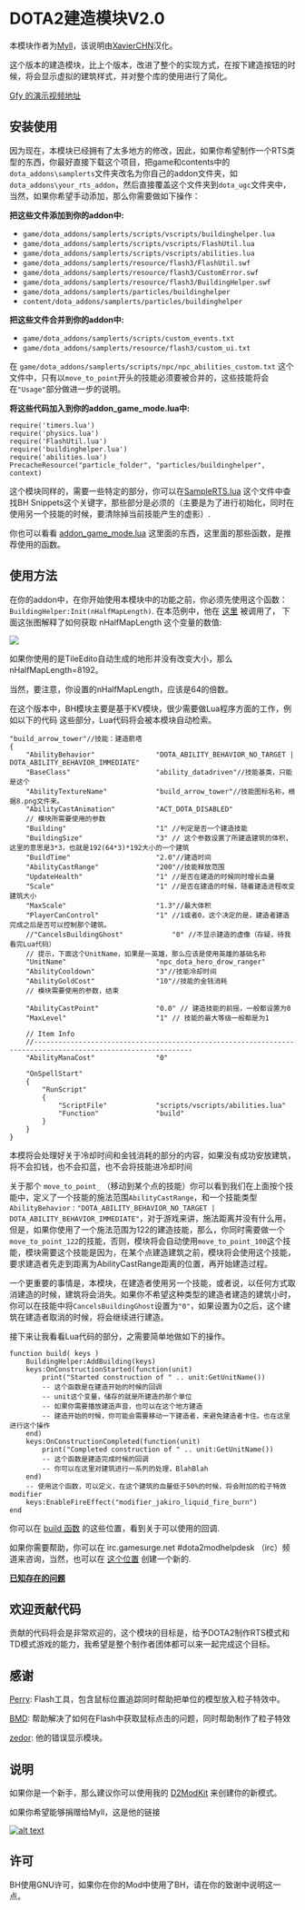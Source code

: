 # DOTA2建造模块V2.0

本模块作者为[Myll](https://github.com/Myll)，该说明由[XavierCHN](https://github.com/XavierCHN)汉化。

这个版本的建造模块，比上个版本，改进了整个的实现方式，在按下建造按钮的时候，将会显示虚拟的建筑样式，并对整个库的使用进行了简化。

[Gfy 的演示视频地址](http://gfycat.com/SpecificSkeletalCowbird)

## 安装使用

因为现在，本模块已经拥有了太多地方的修改，因此，如果你希望制作一个RTS类型的东西，你最好直接下载这个项目，把game和contents中的`dota_addons\samplerts`文件夹改名为你自己的addon文件夹，如`dota_addons\your_rts_addon`，然后直接覆盖这个文件夹到`dota_ugc`文件夹中，当然，如果你希望手动添加，那么你需要做如下操作：

**把这些文件添加到你的addon中:**
* `game/dota_addons/samplerts/scripts/vscripts/buildinghelper.lua`
* `game/dota_addons/samplerts/scripts/vscripts/FlashUtil.lua`
* `game/dota_addons/samplerts/scripts/vscripts/abilities.lua`
* `game/dota_addons/samplerts/resource/flash3/FlashUtil.swf`
* `game/dota_addons/samplerts/resource/flash3/CustomError.swf`
* `game/dota_addons/samplerts/resource/flash3/BuildingHelper.swf`
* `game/dota_addons/samplerts/particles/buildinghelper`
* `content/dota_addons/samplerts/particles/buildinghelper`

**把这些文件合并到你的addon中:**
* `game/dota_addons/samplerts/scripts/custom_events.txt`
* `game/dota_addons/samplerts/resource/flash3/custom_ui.txt`

在 `game/dota_addons/samplerts/scripts/npc/npc_abilities_custom.txt` 这个文件中，只有以`move_to_point`开头的技能必须要被合并的，这些技能将会在`"Usage"`部分做进一步的说明。

**将这些代码加入到你的addon_game_mode.lua中:**
```
require('timers.lua')
require('physics.lua')
require('FlashUtil.lua')
require('buildinghelper.lua')
require('abilities.lua')
PrecacheResource("particle_folder", "particles/buildinghelper", context)
```

这个模块同样的，需要一些特定的部分，你可以在[SampleRTS.lua](https://github.com/XavierCHN/Dota-2-Building-Helper/blob/master/game/dota_addons/samplerts/scripts/vscripts/samplerts.lua) 这个文件中查找BH Snippets这个关键字，那些部分是必须的（主要是为了进行初始化，同时在使用另一个技能的时候，要清除掉当前技能产生的虚影）.

你也可以看看 [addon_game_mode.lua](https://github.com/XavierCHN/Dota-2-Building-Helper/blob/master/game/dota_addons/samplerts/scripts/vscripts/addon_game_mode.lua) 这里面的东西，这里面的那些函数，是推荐使用的函数。

## 使用方法

在你的addon中，在你开始使用本模块中的功能之前，你必须先使用这个函数： `BuildingHelper:Init(nHalfMapLength)`. 在本范例中，他在 [这里](https://github.com/Myll/Dota-2-Building-Helper/blob/myll/game/dota_addons/samplerts/scripts/vscripts/samplerts.lua#L624) 被调用了， 下面这张图解释了如何获取 nHalfMapLength 这个变量的数值:

![](http://i.imgur.com/FpbxQAs.png)

如果你使用的是TileEdito自动生成的地形并没有改变大小，那么nHalfMapLength=8192。

当然，要注意，你设置的nHalfMapLength，应该是64的倍数。

在这个版本中，BH模块主要是基于KV模块，很少需要做Lua程序方面的工作，例如以下的代码
这些部分，Lua代码将会被本模块自动检索。

```
"build_arrow_tower"//技能：建造箭塔
{
	"AbilityBehavior"				"DOTA_ABILITY_BEHAVIOR_NO_TARGET | DOTA_ABILITY_BEHAVIOR_IMMEDIATE"
	"BaseClass"						"ability_datadriven"//技能基类，只能是这个
	"AbilityTextureName"			"build_arrow_tower"//技能图标名称，根据8.png文件来。
	"AbilityCastAnimation"			"ACT_DOTA_DISABLED"
	// 模块所需要使用的参数
	"Building"						"1" //判定是否一个建造技能
	"BuildingSize"					"3" // 这个参数设置了所建造建筑的体积，这里的意思是3*3，也就是192(64*3)*192大小的一个建筑
	"BuildTime"						"2.0"//建造时间
	"AbilityCastRange"				"200"//技能释放范围
	"UpdateHealth"					"1" //是否在建造的时候同时增长血量
	"Scale"							"1" //是否在建造的时候，随着建造进程改变建筑大小
	"MaxScale"						"1.3"//最大体积
	"PlayerCanControl"				"1" //1或者0，这个决定的是，建造者建造完成之后是否可以控制那个建筑。
	//"CancelsBuildingGhost"			"0" //不显示建造的虚像（存疑，待我看完Lua代码）
	// 提示，下面这个UnitName，如果是一英雄，那么应该是使用英雄的基础名称
	"UnitName"						"npc_dota_hero_drow_ranger"
	"AbilityCooldown"				"3"//技能冷却时间
	"AbilityGoldCost"				"10"//技能的金钱消耗
	// 模块需要使用的参数，结束

	"AbilityCastPoint"				"0.0" // 建造技能的前摇，一般都设置为0
	"MaxLevel"						"1" // 技能的最大等级一般都是为1

	// Item Info
	//-------------------------------------------------------------------------------------------------------------
	"AbilityManaCost"				"0"
	
	"OnSpellStart"
	{
		"RunScript"
		{
			"ScriptFile"			"scripts/vscripts/abilities.lua"
			"Function"				"build"
		}
	}
}
```

本模将会处理好关于冷却时间和金钱消耗的部分的内容，如果没有成功安放建筑，将不会扣钱，也不会扣蓝，也不会将技能进冷却时间

关于那个 `move_to_point_` （移动到某个点的技能）你可以看到我们在上面按个技能中，定义了一个技能的施法范围`AbilityCastRange`，和一个技能类型`AbilityBehavior` : `"DOTA_ABILITY_BEHAVIOR_NO_TARGET | DOTA_ABILITY_BEHAVIOR_IMMEDIATE"`，对于游戏来讲，施法距离并没有什么用，但是，如果你使用了一个施法范围为122的建造技能，那么，你同时需要做一个`move_to_point_122`的技能，否则，模块将会自动使用`move_to_point_100`这个技能，模块需要这个技能是因为，在某个点建造建筑之前，模块将会使用这个技能，要求建造者先走到距离为AbilityCastRange距离的位置，再开始建造过程。

一个更重要的事情是，本模块，在建造者使用另一个技能，或者说，以任何方式取消建造的时候，建筑将会消失。如果你不希望这种类型的建造者建造的建筑小时，你可以在技能中将`CancelsBuildingGhost`设置为`"0"`，如果设置为0之后，这个建筑在建造者取消的时候，将会继续进行建造。

接下来让我看看Lua代码的部分，之需要简单地做如下的操作。
```
function build( keys )
	BuildingHelper:AddBuilding(keys)
	keys:OnConstructionStarted(function(unit)
		print("Started construction of " .. unit:GetUnitName())
		-- 这个函数是在建造开始的时候的回调
		-- unit这个变量，储存的就是所建造的那个单位
		-- 如果你需要播放建造声音，也可以在这个地方建造
		-- 建造开始的时候，你可能会需要移动一下建造者，来避免建造者卡住。也在这里进行这个操作
	end)
	keys:OnConstructionCompleted(function(unit)
		print("Completed construction of " .. unit:GetUnitName())
		-- 这个函数是建造完成时候的回调
		-- 你可以在这里对建筑进行一系列的处理，BlahBlah
	end)
	-- 使用这个函数，可以定义，在这个建筑的血量低于50%的时候，将会附加的粒子特效modifier
	keys:EnableFireEffect("modifier_jakiro_liquid_fire_burn")
end
```

你可以在 [build 函数](https://github.com/Myll/Dota-2-Building-Helper/blob/master/game/dota_addons/samplerts/scripts/vscripts/abilities.lua#L1-L32) 的这些位置，看到关于可以使用的回调.

如果你需要帮助，你可以在 irc.gamesurge.net #dota2modhelpdesk （irc）频道来咨询，当然，也可以在 [这个位置](https://github.com/Myll/Dota-2-Building-Helper/issues/new) 创建一个新的.

[**已知存在的问题**](https://github.com/Myll/Dota-2-Building-Helper/issues)

## 欢迎贡献代码

贡献的代码将会是非常欢迎的，这个模块的目标是，给予DOTA2制作RTS模式和TD模式游戏的能力，我希望是整个制作者团体都可以来一起完成这个目标。

## 感谢

[Perry](https://github.com/perryvw): Flash工具，包含鼠标位置追踪同时帮助把单位的模型放入粒子特效中。

[BMD](https://github.com/bmddota): 帮助解决了如何在Flash中获取鼠标点击的问题，同时帮助制作了粒子特效

[zedor](https://github.com/zedor/CustomError): 他的错误显示模块。

## 说明

如果你是一个新手，那么建议你可以使用我的 [D2ModKit](https://github.com/Myll/Dota-2-ModKit) 来创建你的新模式。

如果你希望能够捐赠给Myll，这是他的链接

[![alt text](http://indigoprogram.org/wp-content/uploads/2012/01/Paypal-Donate-Button.png)](https://www.paypal.com/cgi-bin/webscr?cmd=_donations&business=stephenf%2ebme%40gmail%2ecom&lc=US&item_name=Myll%27s%20Dota%202%20Modding%20Contributions&currency_code=USD&bn=PP%2dDonationsBF%3abtn_donateCC_LG%2egif%3aNonHosted)

## 许可

BH使用GNU许可，如果你在你的Mod中使用了BH，请在你的致谢中说明这一点。
